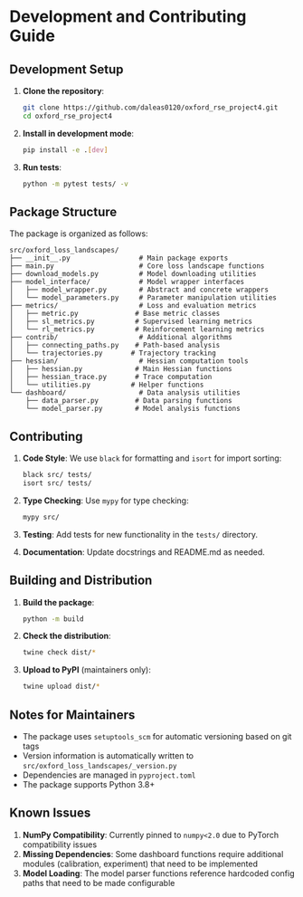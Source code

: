 # Development and Contributing Guide

## Development Setup

1. **Clone the repository**:
   ```bash
   git clone https://github.com/daleas0120/oxford_rse_project4.git
   cd oxford_rse_project4
   ```

2. **Install in development mode**:
   ```bash
   pip install -e .[dev]
   ```

3. **Run tests**:
   ```bash
   python -m pytest tests/ -v
   ```

## Package Structure

The package is organized as follows:

```
src/oxford_loss_landscapes/
├── __init__.py                 # Main package exports
├── main.py                     # Core loss landscape functions
├── download_models.py          # Model downloading utilities  
├── model_interface/            # Model wrapper interfaces
│   ├── model_wrapper.py        # Abstract and concrete wrappers
│   └── model_parameters.py     # Parameter manipulation utilities
├── metrics/                    # Loss and evaluation metrics
│   ├── metric.py              # Base metric classes
│   ├── sl_metrics.py          # Supervised learning metrics
│   └── rl_metrics.py          # Reinforcement learning metrics
├── contrib/                    # Additional algorithms
│   ├── connecting_paths.py    # Path-based analysis
│   └── trajectories.py       # Trajectory tracking
├── hessian/                    # Hessian computation tools
│   ├── hessian.py             # Main Hessian functions
│   ├── hessian_trace.py       # Trace computation
│   └── utilities.py          # Helper functions
└── dashboard/                  # Data analysis utilities
    ├── data_parser.py         # Data parsing functions
    └── model_parser.py        # Model analysis functions
```

## Contributing

1. **Code Style**: We use `black` for formatting and `isort` for import sorting:
   ```bash
   black src/ tests/
   isort src/ tests/
   ```

2. **Type Checking**: Use `mypy` for type checking:
   ```bash
   mypy src/
   ```

3. **Testing**: Add tests for new functionality in the `tests/` directory.

4. **Documentation**: Update docstrings and README.md as needed.

## Building and Distribution

1. **Build the package**:
   ```bash
   python -m build
   ```

2. **Check the distribution**:
   ```bash
   twine check dist/*
   ```

3. **Upload to PyPI** (maintainers only):
   ```bash
   twine upload dist/*
   ```

## Notes for Maintainers

- The package uses `setuptools_scm` for automatic versioning based on git tags
- Version information is automatically written to `src/oxford_loss_landscapes/_version.py`
- Dependencies are managed in `pyproject.toml`
- The package supports Python 3.8+

## Known Issues

1. **NumPy Compatibility**: Currently pinned to `numpy<2.0` due to PyTorch compatibility issues
2. **Missing Dependencies**: Some dashboard functions require additional modules (calibration, experiment) that need to be implemented
3. **Model Loading**: The model parser functions reference hardcoded config paths that need to be made configurable
